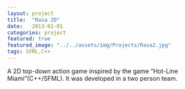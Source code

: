 ```yaml
---
layout: project
title:  "Rasa 2D"
date:   2013-01-01 
categories: project
featured: true
featured_image: "../../assets/img/Projects/Rasa2.jpg"
tags: SFML,C++
---
```



A 2D top-down action game inspired by the game “Hot-Line Miami”(C++/SFML). It was developed in a two person team.